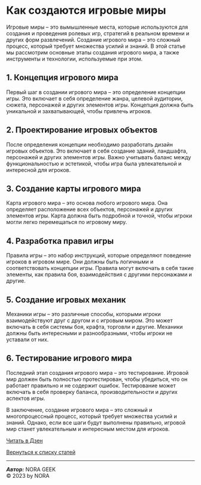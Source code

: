 # Как создаются игровые миры
Игровые миры – это вымышленные места, которые используются для создания и проведения ролевых игр, стратегий в реальном времени и других форм развлечений. Создание игрового мира – это сложный процесс, который требует множества усилий и знаний. В этой статье мы рассмотрим основные этапы создания игрового мира, а также инструменты и технологии, используемые при этом.  

## 1. Концепция игрового мира
Первый шаг в создании игрового мира – это определение концепции игры. Это включает в себя определение жанра, целевой аудитории, сюжета, персонажей и других элементов игры. Концепция должна быть уникальной и захватывающей, чтобы привлечь игроков.  

## 2. Проектирование игровых объектов
После определения концепции необходимо разработать дизайн игровых объектов. Это включает в себя создание зданий, ландшафта, персонажей и других элементов игры. Важно учитывать баланс между функциональностью и эстетикой, чтобы игра была увлекательной и интересной для игроков.  

## 3. Создание карты игрового мира
Карта игрового мира – это основа любого игрового мира. Она определяет расположение всех объектов, персонажей и других элементов игры. Карта должна быть подробной и точной, чтобы игроки могли легко перемещаться по игровому миру.  

## 4. Разработка правил игры
Правила игры – это набор инструкций, которые определяют поведение игроков в игровом мире. Они должны быть логичными и соответствовать концепции игры. Правила могут включать в себя такие элементы, как правила боя, взаимодействия с другими персонажами и другие.  

## 5. Создание игровых механик
Механики игры – это различные способы, которыми игроки взаимодействуют друг с другом и с игровым миром. Это может включать в себя системы боя, крафта, торговли и другие. Механики должны быть интересными и разнообразными, чтобы игроки не уставали от них.  

## 6. Тестирование игрового мира
Последний этап создания игрового мира – это тестирование. Игровой мир должен быть полностью протестирован, чтобы убедиться, что он работает правильно и не содержит ошибок. Тестирование может включать в себя проверку баланса, производительности и других аспектов игры.  

В заключение, создание игрового мира – это сложный и многопроцессный процесс, который требует множества усилий и знаний. Однако, если все шаги будут выполнены правильно, игровой мир станет увлекательным и интересным местом для игроков.  

[Читать в Дзен](https://dzen.ru/a/ZNZt4Q1M8AB6j2ff)  

[Вернуться к списку статей](index.html)

******
***Автор:*** NORA GEEK  
© 2023 by NORA